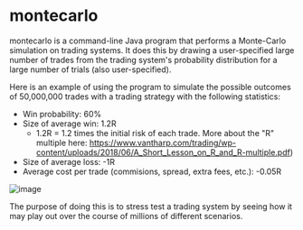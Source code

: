 # montecarlo

montecarlo is a command-line Java program that performs a Monte-Carlo simulation on trading systems. It does this by drawing a user-specified large number of trades from the trading system's probability distribution for a large number of trials (also user-specified).

Here is an example of using the program to simulate the possible outcomes of 50,000,000 trades with a trading strategy with the following statistics:
 - Win probability: 60%
 - Size of average win: 1.2R 
    - 1.2R = 1.2 times the initial risk of each trade. More about the "R" multiple here: https://www.vantharp.com/trading/wp-content/uploads/2018/06/A_Short_Lesson_on_R_and_R-multiple.pdf)
 - Size of average loss: -1R
 - Average cost per trade (commisions, spread, extra fees, etc.): -0.05R
 
 ![image](https://user-images.githubusercontent.com/58181651/233719841-6e4aa196-cc5e-4c49-a82b-b9c2257408b5.png)


The purpose of doing this is to stress test a trading system by seeing how it may play out over the course of millions of different scenarios.
